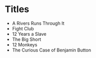 # Titles

- A Rivers Runs Through It
- Fight Club
- 12 Years a Slave
- The Big Short
- 12 Monkeys
- The Curious Case of Benjamin Button
